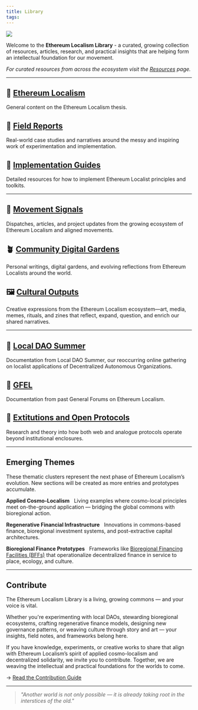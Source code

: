 ```yaml
---
title: Library
tags:
---
```

![](assets/library.png)

Welcome to the **Ethereum Localism Library** - a curated, growing collection of resources, articles, research, and practical insights that are helping form an intellectual foundation for our movement.

*For curated resources from across the ecosystem visit the [Resources](resources.md) page.*

---

## 📁 [Ethereum Localism](library/Ethereum-Localism)
General content on the Ethereum Localism thesis.

## 📁 [Field Reports](library/Field-Reports)
Real-world case studies and narratives around the messy and inspiring work of experimentation and implementation.

## 📁 [Implementation Guides](library/Implementation-Guides)
Detailed resources for how to implement Ethereum Localist principles and toolkits.

---

## 📰 [Movement Signals](library/Movement-Signals)
Dispatches, articles, and project updates from the growing ecosystem of Ethereum Localism and aligned movements.

## 🪴 [Community Digital Gardens](library/Community-Digital-Gardens)  
Personal writings, digital gardens, and evolving reflections from Ethereum Localists around the world.

## 🖼️ [Cultural Outputs](resources/gallery)
Creative expressions from the Ethereum Localism ecosystem—art, media, memes, rituals, and zines that reflect, expand, question, and enrich our shared narratives.

---

## 📁 [Local DAO Summer](library/Local-DAO-Summer)
Documentation from Local DAO Summer, our reoccurring online gathering on localist applications of Decentralized Autonomous Organizations. 

## 📁 [GFEL](library/GFEL)
Documentation from past General Forums on Ethereum Localism.

## 📁 [Extitutions and Open Protocols](library/Extitutions-and-Open-Protocols)
Research and theory into how both web and analogue protocols operate beyond institutional enclosures.

---

## Emerging Themes

These thematic clusters represent the next phase of Ethereum Localism’s evolution. New sections will be created as more entries and prototypes accumulate.

**Applied Cosmo-Localism**  
Living examples where cosmo-local principles meet on-the-ground application — bridging the global commons with bioregional action.  

**Regenerative Financial Infrastructure**  
Innovations in commons-based finance, bioregional investment systems, and post-extractive capital architectures.  

**Bioregional Finance Prototypes**  
Frameworks like [Bioregional Financing Facilities (BFFs)](BioFi-Project.md) that operationalize decentralized finance in service to place, ecology, and culture.

---

## Contribute  

The Ethereum Localism Library is a living, growing commons — and your voice is vital.  

Whether you're experimenting with local DAOs, stewarding bioregional ecosystems, crafting regenerative finance models, designing new governance patterns, or weaving culture through story and art — your insights, field notes, and frameworks belong here.

If you have knowledge, experiments, or creative works to share that align with Ethereum Localism’s spirit of applied cosmo-localism and decentralized solidarity, we invite you to contribute. Together, we are weaving the intellectual and practical foundations for the worlds to come. 

→ [Read the Contribution Guide](contribution-guide.md)  

---

> *"Another world is not only possible — it is already taking root in the interstices of the old."*